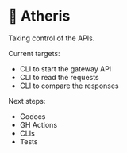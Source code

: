 # 🐉 Atheris

Taking control of the APIs.

Current targets:

- CLI to start the gateway API
- CLI to read the requests
- CLI to compare the responses

Next steps:

- Godocs
- GH Actions
- CLIs
- Tests
